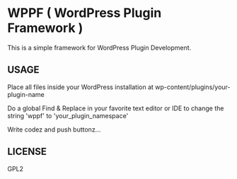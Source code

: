 WPPF ( WordPress Plugin Framework )
===================================

This is a simple framework for WordPress Plugin Development.

USAGE
-----

Place all files inside your WordPress installation at wp-content/plugins/your-plugin-name

Do a global Find & Replace in your favorite text editor or IDE to change the string 'wppf' to 'your_plugin_namespace'

Write codez and push buttonz...

LICENSE
-------

GPL2